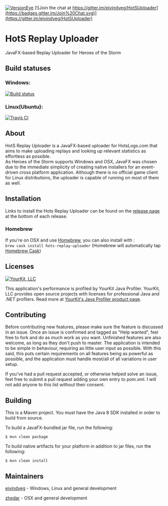 [![VersionEye](https://www.versioneye.com/user/projects/563d0ed44d415e001b000073/badge.svg?style=flat)](https://www.versioneye.com/user/projects/563d0ed44d415e001b000073)
[![Join the chat at https://gitter.im/eivindveg/HotSUploader](https://badges.gitter.im/Join%20Chat.svg)](https://gitter.im/eivindveg/HotSUploader)
# HotS Replay Uploader
JavaFX-based Replay Uploader for Heroes of the Storm

## Build statuses
### Windows:
[![Build status](https://ci.appveyor.com/api/projects/status/c9c2249xjsvpvxq5/branch/develop?svg=true)](https://ci.appveyor.com/project/eivindveg/hotsuploader/branch/develop)
### Linux(Ubuntu):
[![Travis CI](http://travis-ci.org/eivindveg/HotSUploader.svg?branch=develop)](http://travis-ci.org/eivindveg/HotSUploader)

## About
HotS Replay Uploader is a JavaFX-based uploader for HotsLogs.com that aims to make uploading replays and looking up relevant statistics as effortless as possible.  
As Heroes of the Storm supports Windows and OSX, JavaFX was chosen due to the immediate simplicity of creating native installers for an event-driven cross platform application. Although there is no official game client for Linux distributions, the uploader is capable of running on most of them as well.

## Installation
Links to install the Hots Replay Uploader can be found on the [release page](https://github.com/eivindveg/HotSUploader/releases) at the bottom of each release.

### Homebrew
If you're on OSX and use [Homebrew](http://brew.sh), you can also install with :  
`brew cask install hots-replay-uploader` (Homebrew will automatically tap [Homebrew Cask](http://caskroom.io))

## Licenses
[![YourKit, LLC](https://www.yourkit.com/images/yklogo.png)](https://www.yourkit.com/)

This application's performance is profiled by YourKit Java Profiler. YourKit, LLC provides open source projects with licenses for professional Java and .NET profilers. Read more at [YourKit's Java Profiler product page](https://www.yourkit.com/features/).

## Contributing
Before contributing new features, please make sure the feature is discussed in an issue. Once an issue is confirmed and tagged as "Help wanted", feel free to fork and do as much work as you want. Unfinished features are also welcome, as long as they don't push to master. The application is intended to be simple in behaviour, requiring as little user input as possible. With this said, this puts certain requirements on all features being as powerful as possible, and the application must handle most/all of all variations in user setup.

If you've had a pull request accepted, or otherwise helped solve an issue, feel free to submit a pull request adding your own entry to pom.xml. I will not add anyone to this list without their consent.

## Building
This is a Maven project. You must have the Java 8 SDK installed in order to build from source. 

To build a JavaFX-bundled jar file, run the following:

``$ mvn clean package``

To build native artifacts for your platform in addition to jar files, run the following:

``$ mvn clean install``

## Maintainers
[eivindveg](/../../../../eivindveg) - Windows, Linux and general development

[zhedar](/../../../../../zhedar) - OSX and general development

